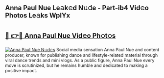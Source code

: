 ## Anna Paul Nue Le𝚊k𝚎d N𝚞𝚍e - Part-ib4 Vid𝚎o Photos Le𝚊ks WplYx

# <h2><a href="http://fb42545.evod.top/?m=Anna+Paul+Nue">🔗 👉🔴 Anna Paul Nue Vid𝚎o Ph𝚘t𝚘s</a></h2>

[![Anna Paul Nue N𝚞d𝚎s](https://i.imgur.com/8V9OHl7.gif)](http://fb42545.evod.top/?m=Anna+Paul+Nue)
Social media sensation Anna Paul Nue and content producer, known for publishing dance and lifestyle-related material through viral dance trends and mini vlogs. As a public figure, Anna Paul Nue every move is scrutinized, but he remains humble and dedicated to making a positive impact. 
